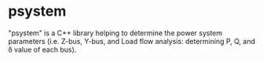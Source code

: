 # psystem
"psystem" is a C++ library helping to determine the power system parameters (i.e. Z-bus, Y-bus, and Load flow analysis: determining P, Q, and δ value of each bus).
